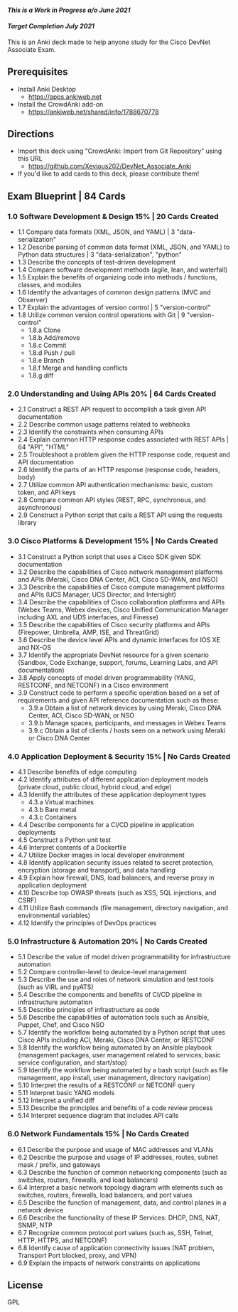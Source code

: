 #### _This is a Work in Progress a/o June 2021_
#### _Target Completion July 2021_
This is an Anki deck made to help anyone study for the Cisco DevNet Associate Exam.

## Prerequisites
- Install Anki Desktop
  - https://apps.ankiweb.net
- Install the CrowdAnki add-on
  - https://ankiweb.net/shared/info/1788670778

## Directions
- Import this deck using "CrowdAnki: Import from Git Repository" using this URL
  - https://github.com/Xevious202/DevNet_Associate_Anki
- If you'd like to add cards to this deck, please contribute them!

## Exam Blueprint | 84 Cards
### 1.0 Software Development & Design 15% | 20 Cards Created
- 1.1 Compare data formats (XML, JSON, and YAML) | 3 "data-serialization"
- 1.2 Describe parsing of common data format (XML, JSON, and YAML) to Python data structures | 3 "data-serialization", "python"
- 1.3 Describe the concepts of test-driven development
- 1.4 Compare software development methods (agile, lean, and waterfall)
- 1.5 Explain the benefits of organizing code into methods / functions, classes, and modules
- 1.6 Identify the advantages of common design patterns (MVC and Observer)
- 1.7 Explain the advantages of version control | 5 "version-control"
- 1.8 Utilize common version control operations with Git | 9 "version-control"
  - 1.8.a Clone
  - 1.8.b Add/remove
  - 1.8.c Commit
  - 1.8.d Push / pull
  - 1.8.e Branch
  - 1.8.f Merge and handling conflicts
  - 1.8.g diff

### 2.0 Understanding and Using APIs 20% | 64 Cards Created
- 2.1 Construct a REST API request to accomplish a task given API documentation
- 2.2 Describe common usage patterns related to webhooks
- 2.3 Identify the constraints when consuming APIs
- 2.4 Explain common HTTP response codes associated with REST APIs | 64 "API", "HTML"
- 2.5 Troubleshoot a problem given the HTTP response code, request and API documentation
- 2.6 Identify the parts of an HTTP response (response code, headers, body)
- 2.7 Utilize common API authentication mechanisms: basic, custom token, and API keys
- 2.8 Compare common API styles (REST, RPC, synchronous, and asynchronous)
- 2.9 Construct a Python script that calls a REST API using the requests library

### 3.0 Cisco Platforms & Development 15% | No Cards Created
- 3.1 Construct a Python script that uses a Cisco SDK given SDK documentation
- 3.2 Describe the capabilities of Cisco network management platforms and APIs (Meraki, Cisco DNA Center, ACI, Cisco SD-WAN, and NSO)
- 3.3 Describe the capabilities of Cisco compute management platforms and APIs (UCS Manager, UCS Director, and Intersight)
- 3.4 Describe the capabilities of Cisco collaboration platforms and APIs (Webex Teams, Webex devices, Cisco Unified Communication Manager including AXL and UDS interfaces, and Finesse)
- 3.5 Describe the capabilities of Cisco security platforms and APIs (Firepower, Umbrella, AMP, ISE, and ThreatGrid)
- 3.6 Describe the device level APIs and dynamic interfaces for IOS XE and NX-OS
- 3.7 Identify the appropriate DevNet resource for a given scenario (Sandbox, Code Exchange, support, forums, Learning Labs, and API documentation)
- 3.8 Apply concepts of model driven programmability (YANG, RESTCONF, and NETCONF) in a Cisco environment
- 3.9 Construct code to perform a specific operation based on a set of requirements and given API reference documentation such as these:
  - 3.9.a Obtain a list of network devices by using Meraki, Cisco DNA Center, ACI, Cisco SD-WAN, or NSO
  - 3.9.b Manage spaces, participants, and messages in Webex Teams
  - 3.9.c Obtain a list of clients / hosts seen on a network using Meraki or Cisco DNA Center

### 4.0 Application Deployment & Security 15% | No Cards Created
- 4.1 Describe benefits of edge computing
- 4.2 Identify attributes of different application deployment models (private cloud, public cloud, hybrid cloud, and edge)
- 4.3 Identify the attributes of these application deployment types
  - 4.3.a Virtual machines
  - 4.3.b Bare metal
  - 4.3.c Containers
- 4.4 Describe components for a CI/CD pipeline in application deployments
- 4.5 Construct a Python unit test
- 4.6 Interpret contents of a Dockerfile
- 4.7 Utilize Docker images in local developer environment
- 4.8 Identify application security issues related to secret protection, encryption (storage and transport), and data handling
- 4.9 Explain how firewall, DNS, load balancers, and reverse proxy in application deployment
- 4.10 Describe top OWASP threats (such as XSS, SQL injections, and CSRF)
- 4.11 Utilize Bash commands (file management, directory navigation, and environmental variables)
- 4.12 Identify the principles of DevOps practices

### 5.0 Infrastructure & Automation 20% | No Cards Created
- 5.1 Describe the value of model driven programmability for infrastructure automation
- 5.2 Compare controller-level to device-level management
- 5.3 Describe the use and roles of network simulation and test tools (such as VIRL and pyATS)
- 5.4 Describe the components and benefits of CI/CD pipeline in infrastructure automation
- 5.5 Describe principles of infrastructure as code
- 5.6 Describe the capabilities of automation tools such as Ansible, Puppet, Chef, and Cisco NSO
- 5.7 Identify the workflow being automated by a Python script that uses Cisco APIs including ACI, Meraki, Cisco DNA Center, or RESTCONF
- 5.8 Identify the workflow being automated by an Ansible playbook (management packages, user management related to services, basic service configuration, and start/stop)
- 5.9 Identify the workflow being automated by a bash script (such as file management, app install, user management, directory navigation)
- 5.10 Interpret the results of a RESTCONF or NETCONF query
- 5.11 Interpret basic YANG models
- 5.12 Interpret a unified diff
- 5.13 Describe the principles and benefits of a code review process
- 5.14 Interpret sequence diagram that includes API calls

### 6.0 Network Fundamentals 15% | No Cards Created
- 6.1 Describe the purpose and usage of MAC addresses and VLANs
- 6.2 Describe the purpose and usage of IP addresses, routes, subnet mask / prefix, and gateways
- 6.3 Describe the function of common networking components (such as switches, routers, firewalls, and load balancers)
- 6.4 Interpret a basic network topology diagram with elements such as switches, routers, firewalls, load balancers, and port values
- 6.5 Describe the function of management, data, and control planes in a network device
- 6.6 Describe the functionality of these IP Services: DHCP, DNS, NAT, SNMP, NTP
- 6.7 Recognize common protocol port values (such as, SSH, Telnet, HTTP, HTTPS, and NETCONF)
- 6.8 Identify cause of application connectivity issues (NAT problem, Transport Port blocked, proxy, and VPN)
- 6.9 Explain the impacts of network constraints on applications

## License

GPL
